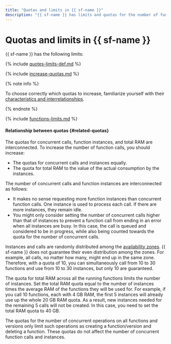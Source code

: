 ```yaml
---
title: "Quotas and limits in {{ sf-name }}"
description: "{{ sf-name }} has limits and quotas for the number of functions, the number of instances of a single function in each availability zone, and the number of concurrent function calls (for all functions in each availability zone). For more information about the service restrictions, read this article."
---
```


# Quotas and limits in {{ sf-name }}

{{ sf-name }} has the following limits:

{% include [quotes-limits-def.md](../../_includes/quotes-limits-def.md) %}

{% include [increase-quotas.md](../../_includes/increase-quotas.md) %}

{% note info %}

To choose correctly which quotas to increase, familiarize yourself with their [characteristics and interrelationships](#related-quotas).

{% endnote %}

{% include [functions-limits.md](../../_includes/functions-limits.md) %}

#### Relationship between quotas {#related-quotas}

The quotas for concurrent calls, function instances, and total RAM are interconnected. To increase the number of function calls, you should increase:

* The quotas for concurrent calls and instances equally.
* The quota for total RAM to the value of the actual consumption by the instances.

The number of concurrent calls and function instances are interconnected as follows:

* It makes no sense requesting more function instances than concurrent function calls. One instance is used to process each call. If there are more instances, they remain idle.
* You might only consider setting the number of concurrent calls higher than that of instances to prevent a function call from ending in an error when all instances are busy. In this case, the call is queued and considered to be in progress, while also being counted towards the quota for the number of concurrent calls.

Instances and calls are randomly distributed among the [availability zones](../../overview/concepts/geo-scope.md). {{ sf-name }} does not guarantee their even distribution among the zones. For example, all calls, no matter how many, might end up in the same zone. Therefore, with a quota of 10, you can simultaneously call from 10 to 30 functions and use from 10 to 30 instances, but only 10 are guaranteed.

The quota for total RAM across all the running functions limits the number of instances. Set the total RAM quota equal to the number of instances times the average RAM of the functions they will be used for. For example, if you call 10 functions, each with 4 GB RAM, the first 5 instances will already use up the whole 20 GB RAM quota. As a result, new instances needed for the remaining 5 calls will not be created. In this case, you need to set the total RAM quota to 40 GB.

The quotas for the number of concurrent operations on all functions and versions only limit such operations as creating a function/version and deleting a function. These quotas do not affect the number of concurrent function calls and instances.
